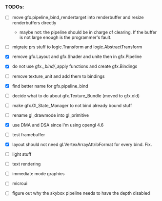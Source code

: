 ### TODOs:

- [ ] move gfx.pipeline_bind_rendertarget into renderbuffer and resize renderbuffers directly
    - maybe not: the pipeline should be in charge of clearing. If the buffer is not large enough is the programmer's fault.
- [ ] migrate prs stuff to logic.Transform and logic.AbstractTransform
- [X] remove gfx.Layout and gfx.Shader and unite then in gfx.Pipeline
- [X] do not use gfx.*_bind/*_apply functions and create gfx.Bindings
- [ ] remove texture_unit and add them to bindings
- [X] find better name for gfx.pipeline_bind
- [ ] decide what to do about gfx.Texture_Bundle (moved to gfx.old)
- [ ] make gfx.Gl_State_Manager to not bind already bound stuff
- [ ] rename gl_drawmode into gl_primitive
- [X] use DMA and DSA since I'm using opengl 4.6
- [ ] test framebuffer
- [X] layout should not need gl.VertexArrayAttribFormat for every bind. Fix.

- [ ] light stuff

- [ ] text rendering
- [ ] immediate mode graphics
- [ ] microui

- [ ] figure out why the skybox pipeline needs to have the depth disabled